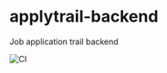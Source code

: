 # applytrail-backend
Job application trail backend


![CI](https://github.com/josiahking/applytrail-backend/actions/workflows/ci.yml/badge.svg)
